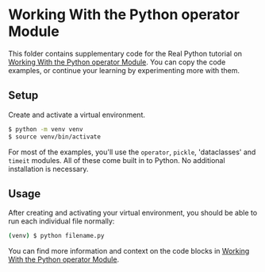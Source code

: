 # Working With the Python operator Module

This folder contains supplementary code for the Real Python tutorial on [Working With the Python operator Module](https://realpython.com/python-operator-module/). You can copy the code examples, or continue your learning by experimenting more with them.

## Setup

Create and activate a virtual environment. 

```bash
$ python -m venv venv
$ source venv/bin/activate
```

For most of the examples, you'll use the `operator`, `pickle`, 'dataclasses' and `timeit` modules.  All of these come built in to Python. No additional installation is necessary.

## Usage

After creating and activating your virtual environment, you should be able to run each individual file normally:

```bash
(venv) $ python filename.py
```

You can find more information and context on the code blocks in [Working With the Python operator Module](https://realpython.com/python-operator-module/).

